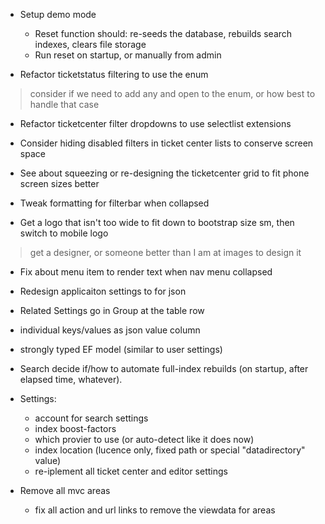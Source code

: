 ﻿- Setup demo mode
  - Reset function should: re-seeds the database, rebuilds search indexes, clears file storage
  - Run reset on startup, or manually from admin

- Refactor ticketstatus filtering to use the enum
> consider if we need to add any and open to the enum, or how best to handle that case

- Refactor ticketcenter filter dropdowns to use selectlist extensions

- Consider hiding disabled filters in ticket center lists to conserve screen space

- See about squeezing or re-designing the ticketcenter grid to fit phone screen sizes better

- Tweak formatting for filterbar when collapsed

- Get a logo that isn't too wide to fit down to bootstrap size sm, then switch to mobile logo
> get a designer, or someone better than I am at images to design it

- Fix about menu item to render text when nav menu collapsed 

- Redesign applicaiton settings to for json
 - Related Settings go in Group at the table row
 - individual keys/values as json value column
 - strongly typed EF model (similar to user settings)  

- Search decide if/how to automate full-index rebuilds (on startup, after elapsed time, whatever). 

- Settings:
  - account for search settings
   - index boost-factors
   - which provier to use (or auto-detect like it does now)
   - index location (lucence only, fixed path or special "datadirectory" value)
  - re-iplement all ticket center and editor settings

- Remove all mvc areas
  - fix all action and url links to remove the viewdata for areas
